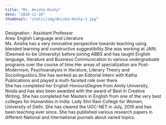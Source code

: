 ```yaml
---
title: "Ms. Anisha Koshy"
date: "2020-12-10"
thumbnail: "static/img/Anisha-Koshy-1.jpg"
---
```


Designation : Assistant Professor  
Area: English Language and Literature  
Ms. Anisha has a very innovative perspective towards teaching using blended learning and constructive suggestibility.She was working at JAIN (Deemed-to-be University) before joining ABBS and has taught English language, literature and Business Communication to various undergraduate programs over the course of time.Her areas of specialization are Post-Modernism, Psychoanalysis in literature, Literary Theory and Sociolinguistics.She has worked as an Editorial Intern with Katha Publications and played a multi-faceted role over there.  
She has completed her English HonoursDegree from Amity University, Noida and has also been awarded with the award of Best in Creative Writing. She has completed her Masters in English from one of the very best colleges for Humanities in India: Lady Shri Ram College for Women, University of Delhi. She has cleared the UGC-NET in July, 2019 and has been teaching ever since. She has published various research papers in different National and International journals about varied topics.
